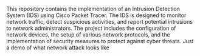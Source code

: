 This repository contains the implementation of an Intrusion Detection System (IDS) using Cisco Packet Tracer. The IDS is designed to monitor network traffic, detect suspicious activities, and report potential intrusions to network administrators. The project includes the configuration of network devices, the setup of various network protocols, and the implementation of security measures to protect against cyber threats.
Just a demo of what network attack looks like 
